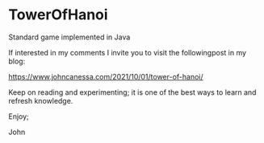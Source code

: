 # TowerOfHanoi
Standard game implemented in Java

If interested in my comments I invite you to visit
the followingpost in my blog:

https://www.johncanessa.com/2021/10/01/tower-of-hanoi/

Keep on reading and experimenting; it is one of the
best ways to learn and refresh knowledge.

Enjoy;

John
